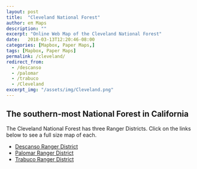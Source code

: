 ```yaml
---
layout: post
title:  "Cleveland National Forest"
author: eπ Maps
description: ""
excerpt: "Online Web Map of the Cleveland National Forest"
date:   2018-03-13T12:20:46-08:00
categories: [Mapbox, Paper Maps,]
tags: [Mapbox, Paper Maps]
permalink: /cleveland/
redirect_from:
  - /descanso
  - /palomar
  - /trabuco
  - /Cleveland
excerpt_img: "/assets/img/Cleveland.png"
---
```


##  The southern-most National Forest in California

The Cleveland National Forest has three Ranger Districts.  Click on the links below to see a full size map of each.

* [Descanso Ranger District](/epi-maps.html?Z=14.9&style=cleveland-cjeqnyaa605092smfdeabqh66&w=-116.8252&s=32.555&e=-116.375&n=32.963&t=Descanso%20Ranger&authkey=278314/#11/32.8661/-116.6001)
* [Palomar Ranger District](/epi-maps.html?Z=14.9&style=cleveland-cjeqnyaa605092smfdeabqh66&w=-117.053&s=32.91&e=-116.55&n=33.4725&t=Palomar%20Ranger&authkey=278314/#11/33.12348/-116.88542)
* [Trabuco Ranger District](/epi-maps.html?Z=14.9&style=cleveland-cjeqnyaa605092smfdeabqh66&w=-117.7817&s=33.417&e=-117.113&n=33.88&t=Trabuco%20Ranger&authkey=278314/#11/33.58978/-117.29722)

<!-- <iframe id='iframemap'
  allowfullscreen="true" mozallowfullscreen="true" webkitallowfullscreen="true"
  style="height: 75vh; width: 95vw;"
  src="/epi-maps.html?t=Cleveland&Z=14.9&style=omt-cje6px7vc06l22rpeiph7d85s&w=-116.894531&s=32.546813&e=-116.367188&n=33.302986&authkey=278314/#12/32.84249/-116.50334">
  <p>Your browser does not support iframes.</p>
</iframe> -->
